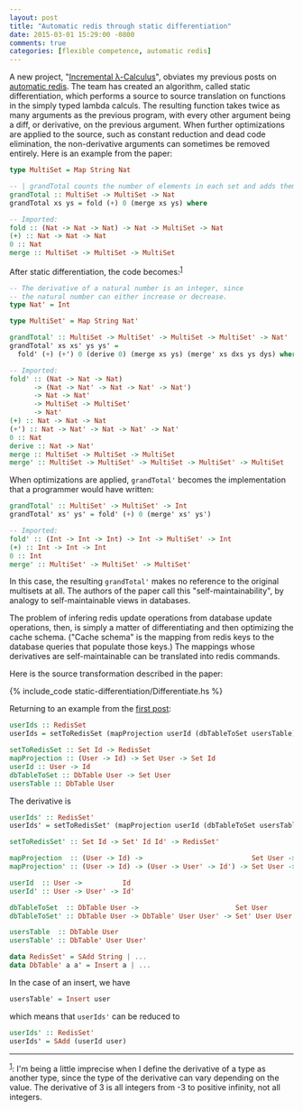 ```yaml
---
layout: post
title: "Automatic redis through static differentiation"
date: 2015-03-01 15:29:00 -0800
comments: true
categories: [flexible competence, automatic redis]
---
```


A new project,
"[Incremental λ-Calculus](http://www.informatik.uni-marburg.de/~pgiarrusso/ILC/)",
obviates my previous posts on [automatic redis](/blog/categories/automatic-redis).
The team has created an algorithm, called static differentiation, which performs a
source to source translation on functions in the simply typed lambda calculs.
The resulting function takes twice as many arguments as the previous program, with every
other argument being a diff, or derivative, on the previous argument. When further
optimizations are applied to the source, such as constant reduction and dead code elimination,
the non-derivative
arguments can sometimes be removed entirely. Here is an example from the paper:

``` haskell
type MultiSet = Map String Nat

-- | grandTotal counts the number of elements in each set and adds them
grandTotal :: MultiSet -> MultiSet -> Nat
grandTotal xs ys = fold (+) 0 (merge xs ys) where

-- Imported:
fold :: (Nat -> Nat -> Nat) -> Nat -> MultiSet -> Nat
(+) :: Nat -> Nat -> Nat
0 :: Nat
merge :: MultiSet -> MultiSet -> MultiSet
```

After static differentiation, the code becomes:<sup><a href="#imprecise" name="1">1</a></sup>

``` haskell
-- The derivative of a natural number is an integer, since
-- the natural number can either increase or decrease.
type Nat' = Int

type MultiSet' = Map String Nat'

grandTotal' :: MultiSet -> MultiSet' -> MultiSet -> MultiSet' -> Nat'
grandTotal' xs xs' ys ys' =
  fold' (+) (+') 0 (derive 0) (merge xs ys) (merge' xs dxs ys dys) where

-- Imported:
fold' :: (Nat -> Nat -> Nat)
      -> (Nat -> Nat' -> Nat -> Nat' -> Nat')
      -> Nat -> Nat'
      -> MultiSet -> MultiSet'
      -> Nat'
(+) :: Nat -> Nat -> Nat
(+') :: Nat -> Nat' -> Nat -> Nat' -> Nat'
0 :: Nat
derive :: Nat -> Nat'
merge :: MultiSet -> MultiSet -> MultiSet
merge' :: MultiSet -> MultiSet' -> MultiSet -> MultiSet' -> MultiSet
```

When optimizations are applied, `grandTotal'` becomes the implementation
that a programmer would have written:

``` haskell
grandTotal' :: MultiSet' -> MultiSet' -> Int
grandTotal' xs' ys' = fold' (+) 0 (merge' xs' ys')

-- Imported:
fold' :: (Int -> Int -> Int) -> Int -> MultiSet' -> Int
(+) :: Int -> Int -> Int
0 :: Int
merge' :: MultiSet' -> MultiSet' -> MultiSet'
```

In this case, the resulting `grandTotal'` makes no reference to the original multisets at all.
The authors of the paper call this "self-maintainability", by analogy to self-maintainable
views in databases.

The problem of infering redis update operations from database update operations, then,
is simply a matter of differentiating and then optimizing the cache schema. ("Cache schema" is
the mapping from redis keys to the database queries that populate those keys.)
The mappings whose derivatives are self-maintainable can be translated into redis commands.

Here is the source transformation described in the paper:

{% include_code static-differentiation/Differentiate.hs %}

Returning to an example from the [first post](/blog/2013/11/23/automatic-redis/):

``` haskell
userIds :: RedisSet
userIds = setToRedisSet (mapProjection userId (dbTableToSet usersTable))

setToRedisSet :: Set Id -> RedisSet
mapProjection :: (User -> Id) -> Set User -> Set Id
userId :: User -> Id
dbTableToSet :: DbTable User -> Set User
usersTable :: DbTable User
```

The derivative is

``` haskell
userIds' :: RedisSet'
userIds' = setToRedisSet' (mapProjection userId (dbTableToSet usersTable)) (mapProjection' userId userId' (dbTableToSet usersTable) (dbTableToSet' usersTable usersTable'))

setToRedisSet' :: Set Id -> Set' Id Id' -> RedisSet'

mapProjection  :: (User -> Id) ->                           Set User ->                    Set Id
mapProjection' :: (User -> Id) -> (User -> User' -> Id') -> Set User -> Set' User User' -> Set' Id Id'

userId  :: User ->          Id
userId' :: User -> User' -> Id'

dbTableToSet  :: DbTable User ->                        Set User
dbTableToSet' :: DbTable User -> DbTable' User User' -> Set' User User'

usersTable  :: DbTable User
usersTable' :: DbTable' User User'

data RedisSet' = SAdd String | ...
data DbTable' a a' = Insert a | ...
```

In the case of an insert, we have

``` haskell
usersTable' = Insert user
```

which means that `userIds'` can be reduced to

``` haskell
userIds' :: RedisSet'
userIds' = SAdd (userId user)
```

-----------------------
<sup><a href="#1" name="imprecise">1</a></sup>: I'm being a little imprecise when I define
the derivative of a type as another type, since the type of the derivative can vary
depending on the value. The derivative of 3 is all integers from -3 to positive infinity,
not all integers.
